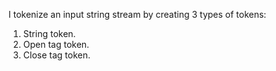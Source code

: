 I tokenize an input string stream by creating 3 types of tokens:
1. String token.
2. Open tag token.
3. Close tag token.